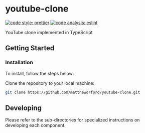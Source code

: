 # youtube-clone

[![code style: prettier](https://img.shields.io/badge/code_style-prettier-ff69b4.svg?style=flat-square)](https://github.com/prettier/prettier) [![code analysis: eslint](https://img.shields.io/badge/code_analysis-eslint-154564.svg?style=flat-square)](https://github.com/prettier/prettier)

YouTube clone implemented in TypeScript

## Getting Started

### Installation

To install, follow the steps below:

Clone the repository to your local machine:

```bash
git clone https://github.com/mattheworford/youtube-clone.git
```

## Developing

Please refer to the sub-directories for specialized instructions on developing each component.
